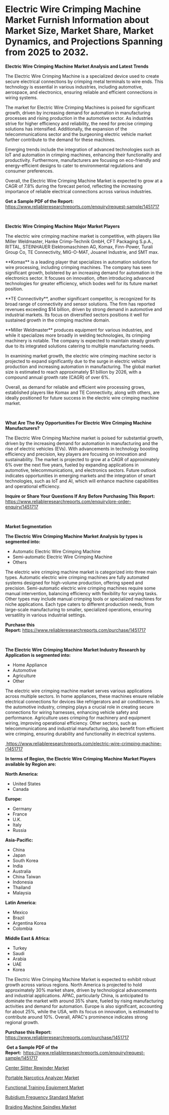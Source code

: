 <p><h1>Electric Wire Crimping Machine Market Furnish Information about Market Size, Market Share, Market Dynamics, and Projections Spanning from 2025 to 2032.</h1></p><p><strong>Electric Wire Crimping Machine Market Analysis and Latest Trends</strong></p>
<p><p>The Electric Wire Crimping Machine is a specialized device used to create secure electrical connections by crimping metal terminals to wire ends. This technology is essential in various industries, including automotive, aerospace, and electronics, ensuring reliable and efficient connections in wiring systems. </p><p>The market for Electric Wire Crimping Machines is poised for significant growth, driven by increasing demand for automation in manufacturing processes and rising production in the automotive sector. As industries strive for higher efficiency and reliability, the need for precise crimping solutions has intensified. Additionally, the expansion of the telecommunications sector and the burgeoning electric vehicle market further contribute to the demand for these machines.</p><p>Emerging trends include the integration of advanced technologies such as IoT and automation in crimping machines, enhancing their functionality and productivity. Furthermore, manufacturers are focusing on eco-friendly and energy-efficient designs to cater to environmental regulations and consumer preferences. </p><p>Overall, the Electric Wire Crimping Machine Market is expected to grow at a CAGR of 7.8% during the forecast period, reflecting the increasing importance of reliable electrical connections across various industries.</p></p>
<p><strong>Get a Sample PDF of the Report:&nbsp;</strong> <a href="https://www.reliableresearchreports.com/enquiry/request-sample/1451717?utm_campaign=7&utm_medium=2&utm_source=Github&utm_content=ia&utm_term=17022025&utm_id=electric-wire-crimping-machine">https://www.reliableresearchreports.com/enquiry/request-sample/1451717</a></p>
<p>&nbsp;</p>
<p><strong>Electric Wire Crimping Machine Major Market Players</strong></p>
<p><p>The electric wire crimping machine market is competitive, with players like Miller Weldmaster, Hanke Crimp-Technik GmbH, CFT Packaging S.p.A., RITTAL, STEINHAUER Elektromaschinen AG, Komax, Finn-Power, Turali Group Co, TE Connectivity, MIG-O-MAT, Jouanel Industrie, and SMT max. </p><p>**Komax** is a leading player that specializes in automation solutions for wire processing, including crimping machines. The company has seen significant growth, bolstered by an increasing demand for automation in the electronics sector. It focuses on innovation, often introducing advanced technologies for greater efficiency, which bodes well for its future market position.</p><p>**TE Connectivity**, another significant competitor, is recognized for its broad range of connectivity and sensor solutions. The firm has reported revenues exceeding $14 billion, driven by strong demand in automotive and industrial markets. Its focus on diversified sectors positions it well for sustained growth in the crimping machine domain.</p><p>**Miller Weldmaster** produces equipment for various industries, and while it specializes more broadly in welding technologies, its crimping machinery is notable. The company is expected to maintain steady growth due to its integrated solutions catering to multiple manufacturing needs.</p><p>In examining market growth, the electric wire crimping machine sector is projected to expand significantly due to the surge in electric vehicle production and increasing automation in manufacturing. The global market size is estimated to reach approximately $1 billion by 2026, with a compound annual growth rate (CAGR) of over 6%. </p><p>Overall, as demand for reliable and efficient wire processing grows, established players like Komax and TE Connectivity, along with others, are ideally positioned for future success in the electric wire crimping machine market.</p></p>
<p>&nbsp;</p>
<p><strong>What Are The Key Opportunities For Electric Wire Crimping Machine Manufacturers?</strong></p>
<p><p>The Electric Wire Crimping Machine market is poised for substantial growth, driven by the increasing demand for automation in manufacturing and the rise of electric vehicles (EVs). With advancements in technology boosting efficiency and precision, key players are focusing on innovation and sustainability. The market is projected to grow at a CAGR of approximately 6% over the next five years, fueled by expanding applications in automotive, telecommunications, and electronics sectors. Future outlook indicates opportunities in emerging markets and the integration of smart technologies, such as IoT and AI, which will enhance machine capabilities and operational efficiency.</p></p>
<p><strong>Inquire or Share Your Questions If Any Before Purchasing This Report:</strong> <a href="https://www.reliableresearchreports.com/enquiry/pre-order-enquiry/1451717?utm_campaign=7&utm_medium=2&utm_source=Github&utm_content=ia&utm_term=17022025&utm_id=electric-wire-crimping-machine">https://www.reliableresearchreports.com/enquiry/pre-order-enquiry/1451717</a></p>
<p>&nbsp;</p>
<p><strong>Market Segmentation</strong></p>
<p><strong>The Electric Wire Crimping Machine Market Analysis by types is segmented into:</strong></p>
<p><ul><li>Automatic Electric Wire Crimping Machine</li><li>Semi-automatic Electric Wire Crimping Machine</li><li>Others</li></ul></p>
<p><p>The electric wire crimping machine market is categorized into three main types. Automatic electric wire crimping machines are fully automated systems designed for high-volume production, offering speed and precision. Semi-automatic electric wire crimping machines require some manual intervention, balancing efficiency with flexibility for varying tasks. Other types may include manual crimping tools or specialized machines for niche applications. Each type caters to different production needs, from large-scale manufacturing to smaller, specialized operations, ensuring versatility in various industrial settings.</p></p>
<p><strong>Purchase this Report:&nbsp;</strong><a href="https://www.reliableresearchreports.com/purchase/1451717?utm_campaign=7&utm_medium=2&utm_source=Github&utm_content=ia&utm_term=17022025&utm_id=electric-wire-crimping-machine">https://www.reliableresearchreports.com/purchase/1451717</a></p>
<p>&nbsp;</p>
<p><strong>The Electric Wire Crimping Machine Market Industry Research by Application is segmented into:</strong></p>
<p><ul><li>Home Appliance</li><li>Automotive</li><li>Agriculture</li><li>Other</li></ul></p>
<p><p>The electric wire crimping machine market serves various applications across multiple sectors. In home appliances, these machines ensure reliable electrical connections for devices like refrigerators and air conditioners. In the automotive industry, crimping plays a crucial role in creating secure connections for wiring harnesses, enhancing vehicle safety and performance. Agriculture uses crimping for machinery and equipment wiring, improving operational efficiency. Other sectors, such as telecommunications and industrial manufacturing, also benefit from efficient wire crimping, ensuring durability and functionality in electrical systems.</p></p>
<p><a href="https://www.reliableresearchreports.com/electric-wire-crimping-machine-r1451717?utm_campaign=7&utm_medium=2&utm_source=Github&utm_content=ia&utm_term=17022025&utm_id=electric-wire-crimping-machine">&nbsp;https://www.reliableresearchreports.com/electric-wire-crimping-machine-r1451717</a></p>
<p><strong>In terms of Region, the Electric Wire Crimping Machine Market Players available by Region are:</strong></p>
<p>
    <p> <strong> North America: </strong>
        <ul>
            <li>United States</li>
            <li>Canada</li>
        </ul>
        </p> 
    <p> <strong> Europe: </strong>
        <ul>
            <li>Germany</li>
            <li>France</li>
            <li>U.K.</li>
            <li>Italy</li>
            <li>Russia</li>
        </ul>
        </p> 
    <p> <strong> Asia-Pacific: </strong>
        <ul>
            <li>China</li>
            <li>Japan</li>
            <li>South Korea</li>
            <li>India</li>
            <li>Australia</li>
            <li>China Taiwan</li>
            <li>Indonesia</li>
            <li>Thailand</li>
            <li>Malaysia</li>
        </ul>
        </p> 
    <p> <strong> Latin America: </strong>
        <ul>
            <li>Mexico</li>
            <li>Brazil</li>
            <li>Argentina Korea</li>
            <li>Colombia</li>
        </ul>
        </p> 
    <p> <strong> Middle East & Africa: </strong>
        <ul>
            <li>Turkey</li>
            <li>Saudi</li>
            <li>Arabia</li>
            <li>UAE</li>
            <li>Korea</li>
        </ul>
    </p>
    </p>
<p><p>The Electric Wire Crimping Machine Market is expected to exhibit robust growth across various regions. North America is projected to hold approximately 30% market share, driven by technological advancements and industrial applications. APAC, particularly China, is anticipated to dominate the market with around 35% share, fueled by rising manufacturing activities and demand for automation. Europe is also significant, accounting for about 25%, while the USA, with its focus on innovation, is estimated to contribute around 10%. Overall, APAC's prominence indicates strong regional growth.</p></p>
<p><strong>Purchase this Report: </strong><a href="https://www.reliableresearchreports.com/purchase/1451717?utm_campaign=7&utm_medium=2&utm_source=Github&utm_content=ia&utm_term=17022025&utm_id=electric-wire-crimping-machine">https://www.reliableresearchreports.com/purchase/1451717</a></p>
<p>&nbsp;<strong>Get a Sample PDF of the Report:&nbsp;&nbsp;</strong><a href="https://www.reliableresearchreports.com/enquiry/request-sample/1451717?utm_campaign=7&utm_medium=2&utm_source=Github&utm_content=ia&utm_term=17022025&utm_id=electric-wire-crimping-machine">https://www.reliableresearchreports.com/enquiry/request-sample/1451717</a></p>
<p><strong></strong></p>
<p><p><a href="https://github.com/zitanebeibit9/Market-Research-Report-List-1/blob/main/center-slitter-rewinder-market.md?utm_campaign=7&utm_medium=2&utm_source=Github&utm_content=ia&utm_term=17022025&utm_id=electric-wire-crimping-machine">Center Slitter Rewinder Market</a></p><p><a href="https://github.com/hannajuana198484/Market-Research-Report-List-1/blob/main/portable-narcotics-analyzer-market.md?utm_campaign=7&utm_medium=2&utm_source=Github&utm_content=ia&utm_term=17022025&utm_id=electric-wire-crimping-machine">Portable Narcotics Analyzer Market</a></p><p><a href="https://github.com/rebheelder/Market-Research-Report-List-1/blob/main/functional-training-equipment-market.md?utm_campaign=7&utm_medium=2&utm_source=Github&utm_content=ia&utm_term=17022025&utm_id=electric-wire-crimping-machine">Functional Training Equipment Market</a></p><p><a href="https://github.com/alanepetevi/Market-Research-Report-List-1/blob/main/rubidium-frequency-standard-market.md?utm_campaign=7&utm_medium=2&utm_source=Github&utm_content=ia&utm_term=17022025&utm_id=electric-wire-crimping-machine">Rubidium Frequency Standard Market</a></p><p><a href="https://github.com/loppibsr/Market-Research-Report-List-1/blob/main/braiding-machine-spindles-market.md?utm_campaign=7&utm_medium=2&utm_source=Github&utm_content=ia&utm_term=17022025&utm_id=electric-wire-crimping-machine">Braiding Machine Spindles Market</a></p></p>